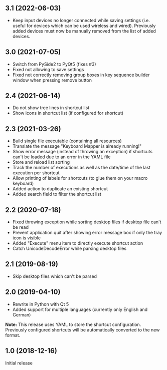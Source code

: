 ## 3.1 (2022-06-03)

* Keep input devices no longer connected while saving settings (i.e. useful for devices which can be used wireless and wired). Previously added devices must now be manually removed from the list of added devices.

## 3.0 (2021-07-05)

* Switch from PySide2 to PyQt5 (fixes #3)
* Fixed not allowing to save settings
* Fixed not correctly removing group boxes in key sequence builder window when pressing remove button

## 2.4 (2021-06-14)

* Do not show tree lines in shortcut list
* Show icons in shortcut list (if configured for shortcut)

## 2.3 (2021-03-26)

* Build single file executable (containing all resources)
* Translate the message "Keyboard Mapper is already running!"
* Show error message (instead of throwing an exception) if shortcuts can't be loaded due to an error in the YAML file
* Store and reload list sorting
* Track the number of executions as well as the date/time of the last execution per shortcut
* Allow printing of labels for shortcuts (to glue them on your macro keyboard)
* Added action to duplicate an existing shortcut
* Added search field to filter the shortcut list

## 2.2 (2020-07-18)

* Fixed throwing exception while sorting desktop files if desktop file can't be read
* Prevent application quit after showing error message box if only the tray icon is visible
* Added "Execute" menu item to directly execute shortcut action
* Catch UnicodeDecodeError while parsing desktop files

## 2.1 (2019-08-19)

* Skip desktop files which can't be parsed

## 2.0 (2019-04-10)

* Rewrite in Python with Qt 5
* Added support for multiple languages (currently only English and German)

**Note:** This release uses YAML to store the shortcut configuration. Previously configured shortcuts will be automatically converted to the new format.

## 1.0 (2018-12-16)

Initial release